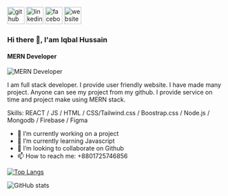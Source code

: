[<img src='https://cdn.jsdelivr.net/npm/simple-icons@3.0.1/icons/github.svg' alt='github' height='40'>](https://github.com/https://github.com/Iqubal905)  [<img src='https://cdn.jsdelivr.net/npm/simple-icons@3.0.1/icons/linkedin.svg' alt='linkedin' height='40'>](https://www.linkedin.com/in/https://www.linkedin.com/in/iqbal-hussain-7b58b1200//)  [<img src='https://cdn.jsdelivr.net/npm/simple-icons@3.0.1/icons/facebook.svg' alt='facebook' height='40'>](https://www.facebook.com/https://www.facebook.com/iqbal.5600)  [<img src='https://cdn.jsdelivr.net/npm/simple-icons@3.0.1/icons/icloud.svg' alt='website' height='40'>](https://bejewelled-torte-ec5797.netlify.app/)  

### Hi there 👋, I'am Iqbal Hussain
####  MERN Developer
![ MERN Developer](https://media.licdn.com/dms/image/C4E03AQE9nFLRP4-8tQ/profile-displayphoto-shrink_100_100/0/1606485906154?e=1703721600&v=beta&t=yiTx_Id1-7gP0eSn350-6CPilQqEA0sC2IBc9bvR0yg)

I am full stack developer. I provide user friendly  website. I have made many project. Anyone can see my project from my github. I provide service on time and project make using  MERN stack.

Skills:  REACT / JS / HTML / CSS/Tailwind.css / Boostrap.css / Node.js / Mongodb / Firebase / Figma 

- 🔭 I’m currently working on a project 
- 🌱 I’m currently learning Javascript 
- 👯 I’m looking to collaborate on Github 
- 📫 How to reach me: +8801725746856 



[![Top Langs](https://github-readme-stats.vercel.app/api/top-langs/?username=https://github.com/Iqubal905)](https://github.com/anuraghazra/github-readme-stats)

![GitHub stats](https://github-readme-stats.vercel.app/api?username=https://github.com/Iqubal905&show_icons=true)  


